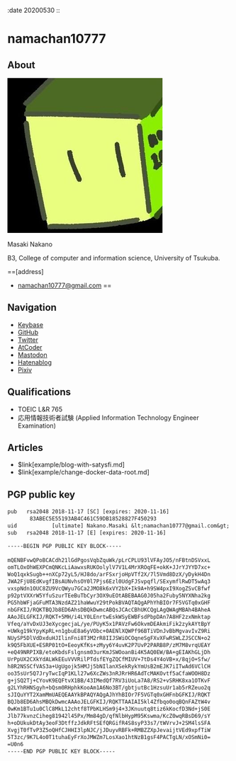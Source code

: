 :date 20200530
::

# namachan10777
## About

![icon](./res/icon.jpg)

Masaki Nakano

B3, College of computer and information science, University of Tsukuba.

==[address]
 * [namachan10777@gmail.com](mailto:namachan10777@gmail.com)
==

## Navigation
 * [Keybase](https://keybase.io/namachan10777)
 * [GitHub](https://github.com/namachan10777)
 * [Twitter](https://twitter.com/namachan10777)
 * [AtCoder](https://atcoder.jp/users/namachan10777)
 * [Mastodon](https://mstdn.maud.io/@namachan10777)
 * [Hatenablog](https://namachan10777.hatenablog.com)
 * [Pixiv](https://www.pixiv.net/users/16972900)

## Qualifications
 * TOEIC L&R 765
 * 応用情報技術者試験 (Applied Information Technology Engineer Examination)

## Articles
 * $link[example/blog-with-satysfi.md]
 * $link[example/change-docker-data-root.md]

## PGP public key
```
pub   rsa2048 2018-11-17 [SC] [expires: 2020-11-16]
       83ABEC5E55193AB4C461C59DB18528827F450293
uid           [ultimate] Nakano.Masaki &lt;namachan10777@gmail.com&gt;
sub   rsa2048 2018-11-17 [E] [expires: 2020-11-16]
```

```
-----BEGIN PGP PUBLIC KEY BLOCK-----

mQENBFvwQPoBCACdh21lGdPgosVqbZquWk/pLrCPLU93lVFAyJO5/nFBtnDSVxxL
omTLOxOhWEXPCmQNKcLiAawxsRUKOolylV7V1L4MrXROqFE+okK+JJrYJYYD7xc+
WoQ1qxkSugb++nXCp72yL5/HJ8do/arFSxrjoHpVTf2X/7l5Vmd8DzX/yDykH4Dn
JWA2FjU8EdKvgfIBsAUNvhsOY0l7Pjs6Ezl0UdgFJSvpqfl/SExymflRwDT5wAq3
vxspNdn1OUC8ZU9VcQWyu7GCa2JMO8k6xVY2bX+Ik9A+h9SW4pxI9XogZSvCBfwf
p92ptVXXrW5YfuSzurTEeBuTbCyr3OX9uEOtABEBAAG0J05ha2Fuby5NYXNha2kg
PG5hbWFjaGFuMTA3NzdAZ21haWwuY29tPokBVAQTAQgAPhYhBIOr7F5VGTq0xGHF
nbGFKIJ/RQKTBQJb8ED6AhsDBQkDwmcABQsJCAcCBhUKCQgLAgQWAgMBAh4BAheA
AAoJELGFKIJ/RQKT+5MH/i4LY0LEnrtwEskWSyEWBFsdPbpDAn7A8HF2zxNmktap
Vfeq/aYvDxUJ3eXycgecjaL/ye/PUyK5x1PAVzFw6OkvmDEAkmiFik2zykAYtBpY
+UWkg19kYpyKpRL+n1gbuE8a6yVObc+0AENlXQWPf96BTiVDnJvBbMgvavIvZ9Ri
NUySP5DlVdDxduHJIlinFni8T3M2rR8IIJSWiOCOqneSgFXvXFwRSWLZJSCCN+o2
k9Q5FbXUE+ESRP01tO+EeoyKfKs+zMyy6Y4uvK2P7UvP2PARB8P/zM7M8vrqUEAY
+eQ49NRPIXB/etoKbdsFslgnsm03urKmJSWOoanBi4K5AQ0EW/BA+gEIAKhGLjDh
UrPpUX2CXkYdALWkEEuVVVRilPTdsfEYgZQCfMIUV+7tDs4Y4oVB+x/8qjO+Sfw/
h8R2NSSCfVAS3a+UgUgojk5HMJj5bNIlanXSekRykYmUsB2mEJK7iITwAd6VClCH
oo35sUr5Q7JryTwcIqP1KLl27w6XcZWs3nRJRrHR6AdTcMAKOvtf5aCfaWOOH8Dz
g+jSQ2Tj+CYovK9EQFtvX1BB/43IMedQf7RV3iUoLa7A8/RS2+vSRHK8xa1OTKvF
g2LYhRHNSgyh+bQsm0RHphkKooAm1A6No3BT/gbtjutBc1HzsuUr1ab5rRZeuo2q
sJIQuYYT2XamMmUAEQEAAYkBPAQYAQgAJhYhBIOr7F5VGTq0xGHFnbGFKIJ/RQKT
BQJb8ED6AhsMBQkDwmcAAAoJELGFKIJ/RQKTTAAIAI5kl4Zfbqo0oqBQnFAZtW4v
0wKm1BTu1u0ClC8MkL12chtf8TPbKLHSm9j4+3JKnuutq8tiz6kKocfD3Nd+jS0E
Jlb77kvnzCiheg81942l45Px/Mm84gD/qfNlbHypM95Kswma/KcZ0wqRBsD69/sY
h+oDUkukDtAy3eoF3DtffzJdkRFtSEfQRGifR4S8syP33s7/tWVrvJ+2SM4lsSFA
XvgjT0fTvP3Z5oQHfCJHHI3lpNJC/jJDuyvRBFk+RMBZZXpJevaijtVEd9xpfTiW
5T3zc/9K7L4o0T1tuhaEyFrXoJMWZm7LosXao1htNzB1gsF4PACTgLN/xOSmNi0=
=U0n6
-----END PGP PUBLIC KEY BLOCK-----
```
